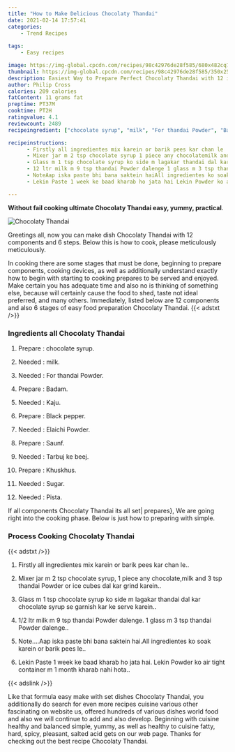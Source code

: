 ```yaml
---
title: "How to Make Delicious Chocolaty Thandai"
date: 2021-02-14 17:57:41
categories:
    - Trend Recipes
    
tags:
    - Easy recipes

image: https://img-global.cpcdn.com/recipes/98c42976de28f585/680x482cq70/chocolaty-thandai-recipe-main-photo.jpg
thumbnail: https://img-global.cpcdn.com/recipes/98c42976de28f585/350x250cq70/chocolaty-thandai-recipe-main-photo.jpg
description: Easiest Way to Prepare Perfect Chocolaty Thandai with 12 ingredients and 6 stages of easy cooking.
author: Philip Cross
calories: 209 calories
fatContent: 11 grams fat
preptime: PT37M
cooktime: PT2H
ratingvalue: 4.1
reviewcount: 2489
recipeingredient: ["chocolate syrup", "milk", "For thandai Powder", "Badam", "Kaju", "Black pepper", "Elaichi Powder", "Saunf", "Tarbuj ke beej", "Khuskhus", "Sugar", "Pista"]

recipeinstructions: 
      - Firstly all ingredientes mix karein or barik pees kar chan le 
      - Mixer jar m 2 tsp chocolate syrup 1 piece any chocolatemilk and 3 tsp thandai Powder or ice cubes dal kar grind karein 
      - Glass m 1 tsp chocolate syrup ko side m lagakar thandai dal kar chocolate syrup se garnish kar ke serve karein 
      - 12 ltr milk m 9 tsp thandai Powder dalenge 1 glass m 3 tsp thandai Powder dalenge 
      - NoteAap iska paste bhi bana saktein haiAll ingredientes ko soak karein or barik pees le 
      - Lekin Paste 1 week ke baad kharab ho jata hai Lekin Powder ko air tight container m 1 month kharab nahi hota

---
```




**Without fail cooking ultimate Chocolaty Thandai easy, yummy, practical**. 


![Chocolaty Thandai](https://img-global.cpcdn.com/recipes/98c42976de28f585/680x482cq70/chocolaty-thandai-recipe-main-photo.jpg "Chocolaty Thandai")




Greetings all, now you can make dish Chocolaty Thandai with 12 components and 6 steps. Below this is how to cook, please meticulously meticulously.

In cooking there are some stages that must be done, beginning to prepare components, cooking devices, as well as additionally understand exactly how to begin with starting to cooking prepares to be served and enjoyed. Make certain you has adequate time and also no is thinking of something else, because will certainly cause the food to shed, taste not ideal preferred, and many others. Immediately, listed below are 12 components and also 6 stages of easy food preparation Chocolaty Thandai.
{{< adstxt />}}

### Ingredients all Chocolaty Thandai


1. Prepare  : chocolate syrup.

1. Needed  : milk.

1. Needed  : For thandai Powder.

1. Prepare  : Badam.

1. Needed  : Kaju.

1. Prepare  : Black pepper.

1. Needed  : Elaichi Powder.

1. Prepare  : Saunf.

1. Needed  : Tarbuj ke beej.

1. Prepare  : Khuskhus.

1. Needed  : Sugar.

1. Needed  : Pista.



If all components Chocolaty Thandai its all set| prepares}, We are going right into the cooking phase. Below is just how to preparing with simple.

### Process Cooking Chocolaty Thandai

{{< adstxt />}}


1. Firstly all ingredientes mix karein or barik pees kar chan le..



1. Mixer jar m 2 tsp chocolate syrup, 1 piece any chocolate,milk and 3 tsp thandai Powder or ice cubes dal kar grind karein..



1. Glass m 1 tsp chocolate syrup ko side m lagakar thandai dal kar chocolate syrup se garnish kar ke serve karein..



1. 1/2 ltr milk m 9 tsp thandai Powder dalenge. 1 glass m 3 tsp thandai Powder dalenge..



1. Note....Aap iska paste bhi bana saktein hai.All ingredientes ko soak karein or barik pees le..



1. Lekin Paste 1 week ke baad kharab ho jata hai. Lekin Powder ko air tight container m 1 month kharab nahi hota..





{{< adslink />}}

Like that formula easy make with set dishes Chocolaty Thandai, you additionally do search for even more recipes cuisine various other fascinating on website us, offered hundreds of various dishes world food and also we will continue to add and also develop. Beginning with cuisine healthy and balanced simple, yummy, as well as healthy to cuisine fatty, hard, spicy, pleasant, salted acid gets on our web page. Thanks for checking out the best recipe Chocolaty Thandai.
